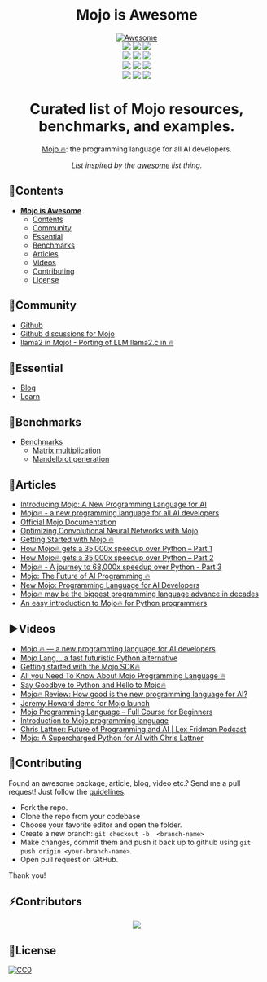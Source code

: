  <div align="center">
  <h1>Mojo is Awesome</h1>
  <a href="https://github.com/sindresorhus/awesome">
    <img src="https://cdn.rawgit.com/sindresorhus/awesome/d7305f38d29fed78fa85652e3a63e154dd8e8829/media/badge.svg" alt="Awesome">
  </a>
</div>


<div id="top"></div>
<div align="center">
  <img src="https://forthebadge.com/images/badges/built-with-love.svg" />
  <img src="https://forthebadge.com/images/badges/uses-brains.svg" />
  <img src="https://forthebadge.com/images/badges/powered-by-responsibility.svg" />
  <br>
  <img src="https://img.shields.io/github/repo-size/mfranzon/mojo-is-awesome?style=for-the-badge" />
  <img src="https://img.shields.io/github/issues/mfranzon/mojo-is-awesome?style=for-the-badge" />
  <img src="https://img.shields.io/github/issues-closed-raw/mfranzon/mojo-is-awesome?style=for-the-badge" />
  <br>
  <img src="https://img.shields.io/github/forks/mfranzon/mojo-is-awesome?style=for-the-badge" />
  <img src="https://img.shields.io/github/issues-pr/mfranzon/mojo-is-awesome?style=for-the-badge" />
  <img src="https://img.shields.io/github/issues-pr-closed-raw/mfranzon/mojo-is-awesome?style=for-the-badge" />
  <br>
  <img src="https://img.shields.io/github/stars/mfranzon/mojo-is-awesome?style=for-the-badge" />
  <img src="https://img.shields.io/github/contributors/mfranzon/mojo-is-awesome?style=for-the-badge" />
  <img src="https://img.shields.io/github/last-commit/mfranzon/mojo-is-awesome?style=for-the-badge" />
</div>



<div align="center">

# Curated list of Mojo resources, benchmarks, and examples.

[Mojo 🔥](https://www.modular.com/mojo): the programming language for all AI developers.

_List inspired by the [awesome](https://github.com/sindresorhus/awesome) list thing._

</div>


## 📑Contents
- [**Mojo is Awesome** ](#mojo-is-awesome-)
  - [Contents](#contents)
  - [Community](#community)
  - [Essential](#essential)
  - [Benchmarks](#benchmarks)
  - [Articles](#articles)
  - [Videos](#videos)
  - [Contributing](#contributing)
  - [License](#license)

## 💚Community
- [Github](https://github.com/modularml/mojo)
- [Github discussions for Mojo](https://github.com/modularml/mojo/discussions)
- [llama2 in Mojo! - Porting of LLM llama2.c in 🔥](https://github.com/tairov/llama2.mojo)

## 🎨Essential
- [Blog](https://www.modular.com/blog)
- [Learn](https://docs.modular.com/mojo/)

## 🧿Benchmarks
- [Benchmarks](./benchmarks/)
  - [Matrix multiplication](./benchmarks/matmul/)
  - [Mandelbrot generation](./benchmarks/mandelbrot/)

## 📰Articles
- [Introducing Mojo: A New Programming Language for AI](https://medium.com/mlearning-ai/introducing-mojo-a-new-programming-language-for-ai-f47fc7bbfbf0)
- [Mojo🔥 - a new programming language for all AI developers ](https://medium.com/@shani.pelzig/mojo-a-new-programming-language-for-all-ai-developers-a-quick-introduction-6cd1fa9566f9)
- [Official Mojo Documentation](https://docs.modular.com/mojo/)
- [Optimizing Convolutional Neural Networks with Mojo](https://huggingface.co/blog/rishiraj/optimizing-cnn-with-mojo-1)
- [Getting Started with Mojo 🔥](https://dev.to/jjokah/getting-started-with-mojo-4985)
- [How Mojo🔥 gets a 35,000x speedup over Python – Part 1](https://huggingface.co/blog/rishiraj/optimizing-cnn-with-mojo-1)
- [How Mojo🔥 gets a 35,000x speedup over Python – Part 2](https://www.modular.com/blog/how-mojo-gets-a-35-000x-speedup-over-python-part-2)
- [Mojo🔥 - A journey to 68,000x speedup over Python - Part 3](https://www.modular.com/blog/mojo-a-journey-to-68-000x-speedup-over-python-part-3)
- [Mojo: The Future of AI Programming 🔥](https://codeconfessions.substack.com/p/mojo-the-future-of-ai-programming)
- [New Mojo: Programming Language for AI Developers](https://www.freecodecamp.org/news/new-mojo-programming-language-for-ai-developers/)
- [Mojo🔥 may be the biggest programming language advance in decades](https://www.fast.ai/posts/2023-05-03-mojo-launch.html)
- [An easy introduction to Mojo🔥 for Python programmers](https://www.modular.com/blog/an-easy-introduction-to-mojo-for-python-programmers)

## ▶Videos
- [Mojo 🔥 — a new programming language for AI developers](https://www.youtube.com/watch?v=-ogEkqeDEPg)
- [Mojo Lang… a fast futuristic Python alternative](https://www.youtube.com/watch?v=V4gGJ7XXlC0)
- [Getting started with the Mojo SDK🔥](https://youtu.be/knGTSXe7ytI?si=WMbZkE4c6ALKx0fD)
- [All you Need To Know About Mojo Programming Language 🔥](https://youtu.be/RI2F6u9dnkU?si=qVuLdYwqZz9mb_M7)
- [Say Goodbye to Python and Hello to Mojo🔥](https://youtu.be/s4ZUkwe0ZTI?si=HlPv-ePPSvT_FIme)
- [Mojo🔥 Review: How good is the new programming language for AI? ](https://www.youtube.com/watch?v=32aVTyYICys)
- [Jeremy Howard demo for Mojo launch](https://www.youtube.com/watch?v=6GvB5lZJqcE)
- [Mojo Programming Language – Full Course for Beginners](https://youtu.be/5Sm9IVMet9c?feature=shared)
- [Introduction to Mojo programming language](https://www.youtube.com/watch?v=j2BtOxtlJk4)
- [Chris Lattner: Future of Programming and AI | Lex Fridman Podcast](https://www.youtube.com/watch?v=pdJQ8iVTwj8)
- [Mojo: A Supercharged Python for AI with Chris Lattner](https://www.youtube.com/watch?v=-8TbsCUuwQQ)

## 🌱Contributing
Found an awesome package, article, blog, video etc.? Send me a pull request! Just follow the [guidelines](/CONTRIBUTING.md). 
- Fork the repo.
- Clone the repo from your codebase
- Choose your favorite editor and open the folder.
- Create a new branch: `git checkout -b  <branch-name>`
- Make changes, commit them and push it back up to github using `git push origin <your-branch-name>`. 
- Open pull request on GitHub.

Thank you!

## ⚡Contributors
<div align="center">
  <a href="https://github.com/mfranzon/mojo-is-awesome/graphs/contributors">
    <img src="https://contrib.rocks/image?repo=mfranzon/mojo-is-awesome" />
  </a>
</div>


## 📜License

[![CC0](http://mirrors.creativecommons.org/presskit/buttons/88x31/svg/cc-zero.svg)](http://creativecommons.org/publicdomain/zero/1.0/)
